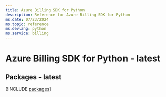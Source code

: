 ```yaml
---
title: Azure Billing SDK for Python
description: Reference for Azure Billing SDK for Python
ms.date: 07/23/2024
ms.topic: reference
ms.devlang: python
ms.service: billing
---
```

# Azure Billing SDK for Python - latest
## Packages - latest
[!INCLUDE [packages](billing-index.md)]